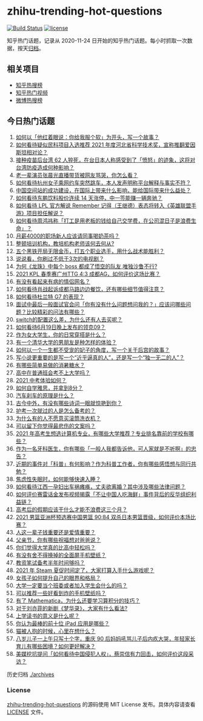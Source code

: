 # zhihu-trending-hot-questions

[![Build Status](https://github.com/justjavac/zhihu-trending-hot-questions/workflows/ci/badge.svg?branch=master)](https://github.com/justjavac/zhihu-trending-hot-questions/actions)
[![license](https://img.shields.io/github/license/justjavac/zhihu-trending-hot-questions)](https://github.com/justjavac/zhihu-trending-hot-questions/blob/master/LICENSE)

知乎热门话题，记录从 2020-11-24 日开始的知乎热门话题。每小时抓取一次数据，按天[归档](./archives)。

## 相关项目

- [知乎热搜榜](https://github.com/justjavac/zhihu-trending-top-search)
- [知乎热门视频](https://github.com/justjavac/zhihu-trending-hot-video)
- [微博热搜榜](https://github.com/justjavac/weibo-trending-hot-search)

## 今日热门话题

<!-- BEGIN -->
<!-- 最后更新时间 Mon Jun 21 2021 01:18:09 GMT+0800 (China Standard Time) -->

1. [如何以「他红着眼说：你给我服个软」为开头，写一个故事？](https://www.zhihu.com/question/460697101)
2. [如何看待疑似民科项目入选推荐 2021
   年度河北省科学技术奖，宣称推翻爱因斯坦相对论？](https://www.zhihu.com/question/465966475)
3. [接种疫苗后台湾 62
   人猝死，在台日本人称感受到了「愤怒」的迹象，这将对台湾防疫造成何种影响？](https://www.zhihu.com/question/466110239)
4. [老一辈演员张晨光直播带货被网友骂哭，你怎么看？](https://www.zhihu.com/question/465922667)
5. [如何看待杭州女子乘网约车突然跳车，本人发声明称平台解释与事实不符？](https://www.zhihu.com/question/465856176)
6. [中国空间站的成功建设，在国际上带来什么影响，能给国际带来什么益处？](https://www.zhihu.com/question/465703732)
7. [如何看待东鹏饮料股价连续 14 天涨停，中一签能赚一辆奔驰？](https://www.zhihu.com/question/465492977)
8. [如何看待 LPL 官方解说 Remember
   记得（王继德）表态将转入《英雄联盟手游》项目担任解说？](https://www.zhihu.com/question/465610838)
9. [如何看待周鸿祎称「打工是用老板的钱给自己交学费，在公司混日子是浪费生命」？](https://www.zhihu.com/question/465936066)
10. [月薪4000的职场新人应该请同事喝奶茶吗？](https://www.zhihu.com/question/466090577)
11. [整顿培训机构，教培机构老师该何去何从?](https://www.zhihu.com/question/463008808)
12. [五个黑铁开局无限金币，打五个职业选手，用什么战术能胜利？](https://www.zhihu.com/question/460139174)
13. [说说看，你刷过不低于3次的电视剧？](https://www.zhihu.com/question/457564696)
14. [为何《龙珠》中每个 boss 都成了悟空的队友,唯独沙鲁不行?](https://www.zhihu.com/question/464605306)
15. [2021 KPL 春季赛广州TTG 4:3
    成都AG，如何评价这场比赛？](https://www.zhihu.com/question/466215624)
16. [有没有看起来有病的情侣网名？](https://www.zhihu.com/question/460193137)
17. [如何看待肖战起诉成都马路边边餐饮，还有哪些细节值得注意？](https://www.zhihu.com/question/465777508)
18. [如何看待杜兰特 G7 的表现？](https://www.zhihu.com/question/466100708)
19. [面试中最后一般面试官会问「你有没有什么问题想问我的？」应该问哪些问题？比较精彩的问法有哪些？](https://www.zhihu.com/question/21559274)
20. [switch的配置这么差，为什么还有人去买呢？](https://www.zhihu.com/question/464901398)
21. [如何看待6月19日晚上发布的领克09？](https://www.zhihu.com/question/466043949)
22. [作为女大学生，你的日常穿搭是什么？](https://www.zhihu.com/question/317964300)
23. [有一个清华大学的男朋友是种怎样的体验？](https://www.zhihu.com/question/30174174)
24. [如何以一个一生都不受宠的妃子的角度，写一个关于后宫的故事？](https://www.zhihu.com/question/459786967)
25. [写小说更重要的是写一个“近乎逼真的人”，还是写一个“独一无二的人”？](https://www.zhihu.com/question/462450168)
26. [有哪些简单易做的消暑糖水？](https://www.zhihu.com/question/20362705)
27. [高中在普通班会考不上大学吗？](https://www.zhihu.com/question/458586665)
28. [2021 中考体验如何？](https://www.zhihu.com/question/463592456)
29. [如何自学雅思，并拿到8分？](https://www.zhihu.com/question/48493199)
30. [汽车刹车的原理是什么？](https://www.zhihu.com/question/23704461)
31. [古今中外，有没有哪些诗词一眼就惊艳到你？](https://www.zhihu.com/question/465337346)
32. [护考一次就过的人是怎么备考的？](https://www.zhihu.com/question/462889007)
33. [为什么有的人不愿意买滚筒洗衣机？](https://www.zhihu.com/question/393287010)
34. [可以留下你觉得最悲伤的文案吗？](https://www.zhihu.com/question/462309130)
35. [2021
    年高考生想选计算机专业，有哪些大学推荐？专业排名靠前的学校有哪些？](https://www.zhihu.com/question/459989965)
36. [作为一名牙科医生，你有哪些「一般人我都告诉他，可人家就是不听啊」的忠告？](https://www.zhihu.com/question/56477060)
37. [近期的事件对「科普」有何影响？作为科普工作者，你有哪些感悟想与同行共勉？](https://www.zhihu.com/question/466136091)
38. [焦虑性失眠时，如何能够快速入睡？](https://www.zhihu.com/question/380959121)
39. [如何看待江西一孕妇出车祸瘫痪，丈夫欲离婚？其中涉及哪些法律问题？](https://www.zhihu.com/question/465900205)
40. [如何评价赛雷话金发布视频揭露「不让中国人吃海鲜」事件背后的反华组织利益链？](https://www.zhihu.com/question/465827983)
41. [高考后的假期应该干什么才能不浪费这三个月？](https://www.zhihu.com/question/464123456)
42. [2021 男篮亚洲杯预选赛中国男篮 90:84
    双杀日本男篮晋级，如何评价本场比赛？](https://www.zhihu.com/question/465993602)
43. [人这一辈子钱重要还是爱情重要？](https://www.zhihu.com/question/465525426)
44. [父亲节，你有哪些祝福想对爸爸说？](https://www.zhihu.com/question/464551221)
45. [你们觉得大学真的比高中轻松吗？](https://www.zhihu.com/question/460551661)
46. [有没有舍不得换掉的全面屏手机壁纸？](https://www.zhihu.com/question/420662927)
47. [教资笔试备考半年时间够吗？](https://www.zhihu.com/question/460126171)
48. [2021 年 Steam 夏促时间定了，大家打算入手什么游戏呢？](https://www.zhihu.com/question/456973633)
49. [女孩子如何提升自己的眼界和格局？](https://www.zhihu.com/question/443769667)
50. [大学一定要当个班委或者加入学生会什么的吗？](https://www.zhihu.com/question/461953477)
51. [可以推荐一些好看到炸的手机壁纸吗？](https://www.zhihu.com/question/382946508)
52. [有了 Mathematica，为什么还要学习算积分的技巧？](https://www.zhihu.com/question/465906679)
53. [对于刘亦菲的新剧《梦华录》，大家有什么看法?](https://www.zhihu.com/question/463716425)
54. [上学读书的意义是什么呢？](https://www.zhihu.com/question/463575351)
55. [你认为最棒的前十位 iPad 应用是哪些？](https://www.zhihu.com/question/34453138)
56. [猫被人抱的时候，心里在想什么？](https://www.zhihu.com/question/463390158)
57. [八岁儿子一上午只写十个字，重庆 90
    后妈妈吼骂儿子后内疚大哭，年轻家长育儿有哪些困境？如何更好解决？](https://www.zhihu.com/question/465723069)
58. [美媒挖坑提问「如何看待中国侵犯人权」，蔡崇信有力回击，如何评价这段采访？](https://www.zhihu.com/question/465932695)

<!-- END -->

历史归档 [./archives](./archives)

### License

[zhihu-trending-hot-questions](https://github.com/justjavac/zhihu-trending-hot-questions)
的源码使用 MIT License 发布。具体内容请查看 [LICENSE](./LICENSE) 文件。
